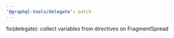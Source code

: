 ```yaml
---
'@graphql-tools/delegate': patch
---
```


fix(delegate): collect variables from directives on FragmentSpread
